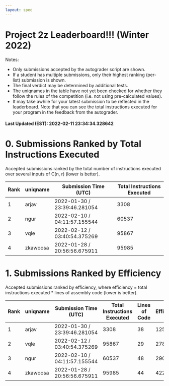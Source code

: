 ```yaml
---
layout: spec
---
```


Project 2z Leaderboard!!! (Winter 2022)
==============================
Notes:
- Only submissions accepted by the autograder script are shown.
- If a student has multiple submissions, only their highest ranking (per-list) submission is shown.
- The final verdict may be determined by additional tests.
- The uniqnames in the table have not yet been checked for whether they follow the rules of the competition (i.e. not using pre-calculated values).
- It may take awhile for your latest submission to be reflected in the leaderboard. Note that you can see the total instructions executed for your program in the feedback from the autograder.


#### Last Updated (EST): 2022-02-11 23:34:34.328642

# 0. Submissions Ranked by Total Instructions Executed
Accepted submissions ranked by the total number of instructions executed over several inputs of C(n, r) (lower is better).

| Rank  | uniqname | Submission Time (UTC) | Total Instructions Executed |
|---|---|---|---|
| 1 | arjav | 2022-01-30 / 23:39:46.281054 | 3308 |
| 2 | ngur | 2022-02-10 / 04:11:57.155544 | 60537 |
| 3 | vqle | 2022-02-12 / 03:40:54.375269 | 95867 |
| 4 | zkawoosa | 2022-01-28 / 20:56:56.675911 | 95985 |


# 1. Submissions Ranked by Efficiency
Accepted submissions ranked by efficiency, where efficiency = total instructions executed * lines of assembly code (lower is better).

| Rank  | uniqname | Submission Time (UTC) | Total Instructions Executed |Lines of Code | Efficiency |
|---|---|---|---|---|---|
| 1 | arjav | 2022-01-30 / 23:39:46.281054 | 3308 | 38 | 125704 |
| 2 | vqle | 2022-02-12 / 03:40:54.375269 | 95867 | 29 | 2780143 |
| 3 | ngur | 2022-02-10 / 04:11:57.155544 | 60537 | 48 | 2905776 |
| 4 | zkawoosa | 2022-01-28 / 20:56:56.675911 | 95985 | 44 | 4223340 |

